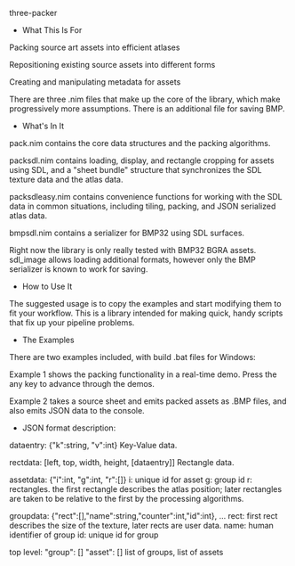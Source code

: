 three-packer

* What This Is For

Packing source art assets into efficient atlases

Repositioning existing source assets into different forms

Creating and manipulating metadata for assets

There are three .nim files that make up the core of the library, which make progressively more assumptions. There is an additional file for saving BMP.

* What's In It

pack.nim contains the core data structures and the packing algorithms.

packsdl.nim contains loading, display, and rectangle cropping for assets using SDL, and a "sheet bundle" structure that synchronizes the SDL texture data and the atlas data.

packsdleasy.nim contains convenience functions for working with the SDL data in common situations, including tiling, packing, and JSON serialized atlas data.

bmpsdl.nim contains a serializer for BMP32 using SDL surfaces.

Right now the library is only really tested with BMP32 BGRA assets. sdl_image allows loading additional formats, however only the BMP serializer is known to work for saving.

* How to Use It

The suggested usage is to copy the examples and start modifying them to fit your workflow. This is a library intended for making quick, handy scripts that fix up your pipeline problems.

* The Examples

There are two examples included, with build .bat files for Windows:

Example 1 shows the packing functionality in a real-time demo. Press the any key to advance through the demos.

Example 2 takes a source sheet and emits packed assets as .BMP files, and also emits JSON data to the console.

* JSON format description:

dataentry:
    {"k":string, "v":int}
Key-Value data.    
    
rectdata:
    [left, top, width, height, [dataentry]]
Rectangle data.
    
assetdata:
    {"i":int, "g":int, "r":[<rectdata>]}
i: unique id for asset
g: group id
r: rectangles. the first rectangle describes the atlas position; later rectangles are taken to be relative to the first by the processing algorithms.
    
groupdata:
    {"rect":[<rectdata>],"name":string,"counter":int,"id":int}, ...
rect: first rect describes the size of the texture, later rects are user data.
name: human identifier of group
id: unique id for group
    
top level:
    "group": [<groupdata>]
    "asset": [<assetdata>]
list of groups, list of assets
